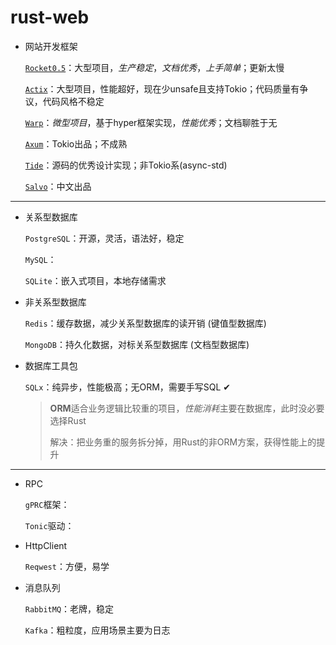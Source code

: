 # rust-web

- 网站开发框架

  [`Rocket0.5`](https://rocket.rs/)：大型项目，*生产稳定*，*文档优秀*，*上手简单*；更新太慢 

  [`Actix`](https://actix.rs/)：大型项目，性能超好，现在少unsafe且支持Tokio；代码质量有争议，代码风格不稳定 

  [`Warp`](https://github.com/seanmonstar/warp)：*微型项目*，基于hyper框架实现，*性能优秀*；文档聊胜于无

  [`Axum`](https://github.com/tokio-rs/axum)：Tokio出品；不成熟

  [`Tide`](https://docs.rs/tide/latest/tide/)：源码的优秀设计实现；非Tokio系(async-std)

  [`Salvo`](https://salvo.rs/)：中文出品
  
  

---

- 关系型数据库

  `PostgreSQL`：开源，灵活，语法好，稳定

  `MySQL`：

  `SQLite`：嵌入式项目，本地存储需求

- 非关系型数据库

  `Redis`：缓存数据，减少关系型数据库的读开销 (键值型数据库)

  `MongoDB`：持久化数据，对标关系型数据库 (文档型数据库)

- 数据库工具包

  `SQLx`：纯异步，性能极高；无ORM，需要手写SQL  ✔

  > **ORM**适合业务逻辑比较重的项目，*性能消耗*主要在数据库，此时没必要选择Rust
  >
  > 解决：把业务重的服务拆分掉，用Rust的非ORM方案，获得性能上的提升

  

---

- RPC

  `gPRC`框架：

  `Tonic`驱动：

- HttpClient

  `Reqwest`：方便，易学

- 消息队列

  `RabbitMQ`：老牌，稳定

  `Kafka`：粗粒度，应用场景主要为日志



























































































































